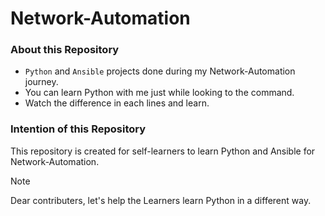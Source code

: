 # Network-Automation
### About this Repository
- `Python` and `Ansible` projects done during my Network-Automation journey.
- You can learn Python with me just while looking to the command.
- Watch the difference in each lines and learn.

### Intention of this Repository
  This repository is created for self-learners to learn Python and Ansible for Network-Automation.


> [!NOTE]
> Dear contributers, let's help the Learners learn Python in a different way.
